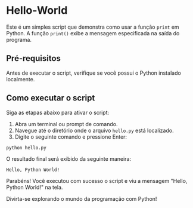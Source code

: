 
<h1>Hello-World</h1>

<p>Este é um simples script que demonstra como usar a função <code>print</code> em Python. A função <code>print()</code> exibe a mensagem especificada na saída do programa.</p>

<h2>Pré-requisitos</h2>

<p>Antes de executar o script, verifique se você possui o Python instalado localmente.</p>

<h2>Como executar o script</h2>

<p>Siga as etapas abaixo para ativar o script:</p>

<ol>
  <li>Abra um terminal ou prompt de comando.</li>
  <li>Navegue até o diretório onde o arquivo <code>hello.py</code> está localizado.</li>
  <li>Digite o seguinte comando e pressione Enter:</li>
</ol>

<pre><code>python hello.py</code></pre>

<p>O resultado final será exibido da seguinte maneira:</p>

<pre><code>Hello, Python World!</code></pre>

<p>Parabéns! Você executou com sucesso o script e viu a mensagem "Hello, Python World!" na tela.</p>

<p>Divirta-se explorando o mundo da programação com Python!</p>

</body>
</html>
